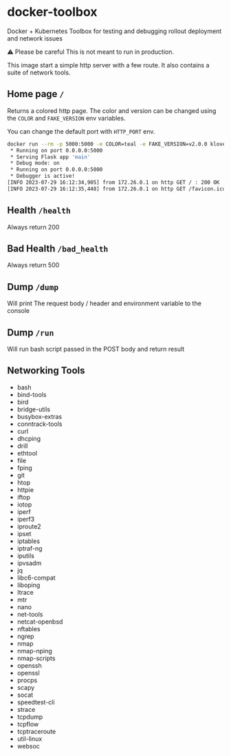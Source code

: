 # docker-toolbox

Docker + Kubernetes Toolbox for testing and debugging rollout deployment and network issues

⚠ Please be careful This is not meant to run in production.

This image start a simple http server with a few route. It also contains a suite of network tools.


## Home page `/`
Returns a colored http page. The color and version can be changed using the `COLOR` and `FAKE_VERSION` env variables.

You can change the default port with `HTTP_PORT` env.

```bash
docker run --rm -p 5000:5000 -e COLOR=teal -e FAKE_VERSION=v2.0.0 kloven/docker-toolbox
 * Running on port 0.0.0.0:5000
 * Serving Flask app 'main'
 * Debug mode: on
 * Running on port 0.0.0.0:5000
 * Debugger is active!
[INFO 2023-07-29 16:12:34,905] from 172.26.0.1 on http GET / : 200 OK
[INFO 2023-07-29 16:12:35,448] from 172.26.0.1 on http GET /favicon.ico : 404 NOT FOUND
```


## Health `/health`
Always return 200

## Bad Health `/bad_health`
Always return 500

## Dump `/dump`
Will print The request body / header and environment variable to the console


## Dump `/run`
Will run bash script passed in the POST body and return result

## Networking Tools

- bash
- bind-tools
- bird
- bridge-utils
- busybox-extras
- conntrack-tools
- curl
- dhcping
- drill
- ethtool
- file
- fping
- git
- htop
- httpie
- iftop
- iotop
- iperf
- iperf3
- iproute2
- ipset
- iptables
- iptraf-ng
- iputils
- ipvsadm
- jq
- libc6-compat
- liboping
- ltrace
- mtr
- nano
- net-tools
- netcat-openbsd
- nftables
- ngrep
- nmap
- nmap-nping
- nmap-scripts
- openssh
- openssl
- procps
- scapy
- socat
- speedtest-cli
- strace
- tcpdump
- tcpflow
- tcptraceroute
- util-linux
- websoc
